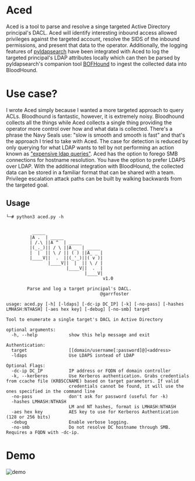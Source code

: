 # Aced

Aced is a tool to parse and resolve a singe targeted Active Directory principal's DACL. Aced will identify interesting inbound access allowed privileges against the targeted account, resolve the SIDS of the inbound permissions, and present that data to the operator. Additionally, the logging features of [pyldapsearch](https://github.com/fortalice/pyldapsearch) have been integrated with Aced to log the targeted principal's LDAP attributes locally which can then be parsed by pyldapsearch's companion tool [BOFHound](https://github.com/fortalice/bofhound) to ingest the collected data into BloodHound.

# Use case?

I wrote Aced simply because I wanted a more targeted approach to query ACLs. Bloodhound is fantastic, however, it is extremely noisy. Bloodhound collects all the things while Aced collects a single thing providing the operator more control over how and what data is collected. There's a phrase the Navy Seals use: "slow is smooth and smooth is fast" and that's the approach I tried to take with Aced. The case for detection is reduced by only querying for what LDAP wants to tell  by not performing an action known as ["expensive ldap queries"](http://directoryadmin.blogspot.com/2019/10/hunting-bad-ldap-queries-on-your-dc.html). Aced has the option to forego SMB connections for hostname resolution. You have the option to prefer LDAPS over LDAP. With the additional integration with BloodHound, the collected data can be stored in a familiar format that can be shared with a team. Privilege escalation attack paths can be built by walking backwards from the targeted goal.

## Usage

```
└─# python3 aced.py -h                             


          _____
         |A .  | _____
         | /.\ ||A ^  | _____
         |(_._)|| / \ ||A _  | _____
         |  |  || \ / || ( ) ||A_ _ |
         |____V||  .  ||(_'_)||( v )|
                |____V||  |  || \ / |
                       |____V||  .  |
                              |____V|
                                     v1.0

        Parse and log a target principal's DACL.
                                    @garrfoster

usage: aced.py [-h] [-ldaps] [-dc-ip DC_IP] [-k] [-no-pass] [-hashes LMHASH:NTHASH] [-aes hex key] [-debug] [-no-smb] target

Tool to enumerate a single target's DACL in Active Directory

optional arguments:
  -h, --help            show this help message and exit

Authentication:
  target                [[domain/username[:password]@]<address>
  -ldaps                Use LDAPS isntead of LDAP

Optional Flags:
  -dc-ip DC_IP          IP address or FQDN of domain controller
  -k, --kerberos        Use Kerberos authentication. Grabs credentials from ccache file (KRB5CCNAME) based on target parameters. If valid
                        credentials cannot be found, it will use the ones specified in the command line
  -no-pass              don't ask for password (useful for -k)
  -hashes LMHASH:NTHASH
                        LM and NT hashes, format is LMHASH:NTHASH
  -aes hex key          AES key to use for Kerberos Authentication (128 or 256 bits)
  -debug                Enable verbose logging.
  -no-smb               Do not resolve DC hostname through SMB. Requires a FQDN with -dc-ip.
```

# Demo
![demo](https://user-images.githubusercontent.com/82191679/173688598-8e19b547-899c-4267-bdba-1b33a74e3fda.gif)


